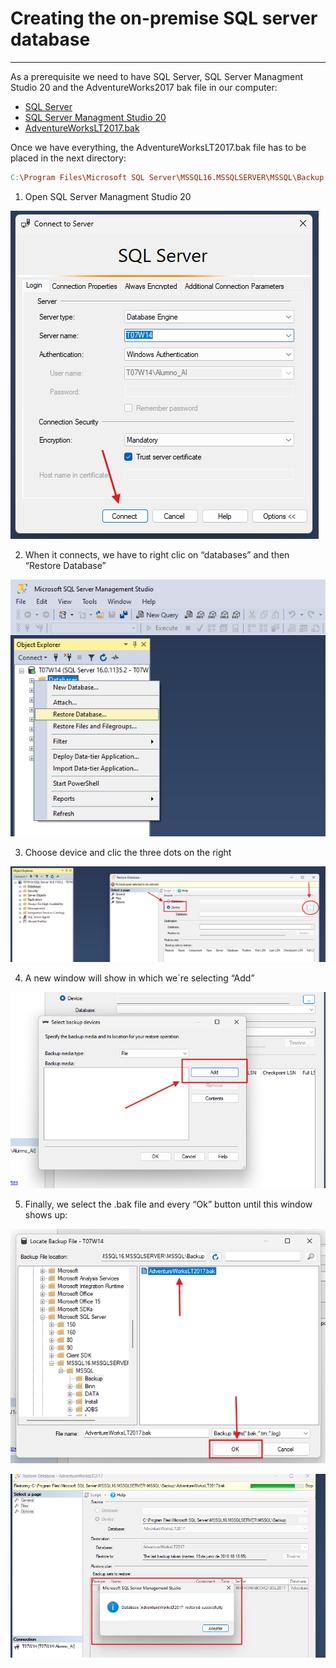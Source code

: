 # Creating the on-premise SQL server database

---

As a prerequisite we need to have SQL Server, SQL Server Managment Studio 20 and the AdventureWorks2017 bak file in our computer:

- [SQL Server](https://go.microsoft.com/fwlink/p/?linkid=2215158&clcid=0x40A&culture=es-es&country=es)
- [SQL Server Managment Studio 20](https://aka.ms/ssmsfullsetup)
- [AdventureWorksLT2017.bak](https://github.com/Microsoft/sql-server-samples/releases/download/adventureworks/AdventureWorksLT2017.bak)

Once we have everything, the AdventureWorksLT2017.bak file has to be placed in the next directory:

```makefile
C:\Program Files\Microsoft SQL Server\MSSQL16.MSSQLSERVER\MSSQL\Backup
```

1. Open  SQL Server Managment Studio 20

![img/image.png](img/image.png)

2. When it connects, we have to right clic on “databases” and then “Restore Database”

![img/cAP1.png](img/cAP1.png)

3. Choose device and clic the three dots on the right

![img/image.png](img/image%201.png)

4. A new window will show in which we´re selecting “Add”

![img/image.png](img/image%202.png)

5. Finally, we select the .bak file and every “Ok” button until this window shows up:

![img/image.png](img/image%203.png)

![img/image.png](img/image%204.png)
